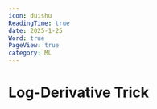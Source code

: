 ```yaml
---
icon: duishu
ReadingTime: true
date: 2025-1-25
Word: true
PageView: true
category: ML
---
```


# Log-Derivative Trick